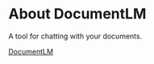 # About DocumentLM

A tool for chatting with your documents.

[DocumentLM](https://documentlm.rhobots.ai)